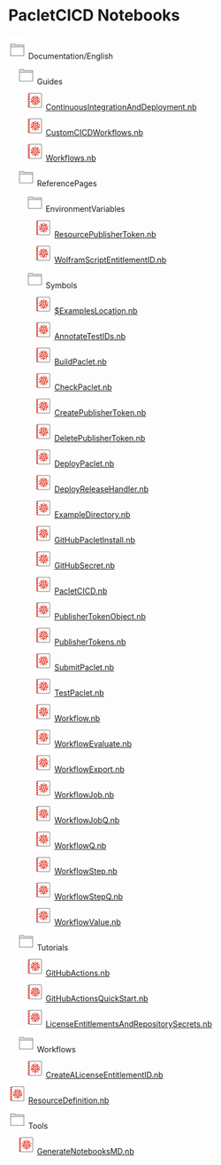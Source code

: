 # PacletCICD Notebooks

![Directory Icon](.github/images/dir.svg) Documentation/English  
&nbsp;&nbsp;&nbsp;&nbsp;![Directory Icon](.github/images/dir.svg) Guides  
&nbsp;&nbsp;&nbsp;&nbsp;&nbsp;&nbsp;&nbsp;&nbsp;![Notebook Icon](.github/images/nb.svg) [ContinuousIntegrationAndDeployment.nb](https://www.wolframcloud.com/view?url=https%3A%2F%2Fraw.githubusercontent.com%2Frhennigan%2FPacletCICD%2Fmain%2FDocumentation%2FEnglish%2FGuides%2FContinuousIntegrationAndDeployment.nb)  
&nbsp;&nbsp;&nbsp;&nbsp;&nbsp;&nbsp;&nbsp;&nbsp;![Notebook Icon](.github/images/nb.svg) [CustomCICDWorkflows.nb](https://www.wolframcloud.com/view?url=https%3A%2F%2Fraw.githubusercontent.com%2Frhennigan%2FPacletCICD%2Fmain%2FDocumentation%2FEnglish%2FGuides%2FCustomCICDWorkflows.nb)  
&nbsp;&nbsp;&nbsp;&nbsp;&nbsp;&nbsp;&nbsp;&nbsp;![Notebook Icon](.github/images/nb.svg) [Workflows.nb](https://www.wolframcloud.com/view?url=https%3A%2F%2Fraw.githubusercontent.com%2Frhennigan%2FPacletCICD%2Fmain%2FDocumentation%2FEnglish%2FGuides%2FWorkflows.nb)  
&nbsp;&nbsp;&nbsp;&nbsp;![Directory Icon](.github/images/dir.svg) ReferencePages  
&nbsp;&nbsp;&nbsp;&nbsp;&nbsp;&nbsp;&nbsp;&nbsp;![Directory Icon](.github/images/dir.svg) EnvironmentVariables  
&nbsp;&nbsp;&nbsp;&nbsp;&nbsp;&nbsp;&nbsp;&nbsp;&nbsp;&nbsp;&nbsp;&nbsp;![Notebook Icon](.github/images/nb.svg) [ResourcePublisherToken.nb](https://www.wolframcloud.com/view?url=https%3A%2F%2Fraw.githubusercontent.com%2Frhennigan%2FPacletCICD%2Fmain%2FDocumentation%2FEnglish%2FReferencePages%2FEnvironmentVariables%2FResourcePublisherToken.nb)  
&nbsp;&nbsp;&nbsp;&nbsp;&nbsp;&nbsp;&nbsp;&nbsp;&nbsp;&nbsp;&nbsp;&nbsp;![Notebook Icon](.github/images/nb.svg) [WolframScriptEntitlementID.nb](https://www.wolframcloud.com/view?url=https%3A%2F%2Fraw.githubusercontent.com%2Frhennigan%2FPacletCICD%2Fmain%2FDocumentation%2FEnglish%2FReferencePages%2FEnvironmentVariables%2FWolframScriptEntitlementID.nb)  
&nbsp;&nbsp;&nbsp;&nbsp;&nbsp;&nbsp;&nbsp;&nbsp;![Directory Icon](.github/images/dir.svg) Symbols  
&nbsp;&nbsp;&nbsp;&nbsp;&nbsp;&nbsp;&nbsp;&nbsp;&nbsp;&nbsp;&nbsp;&nbsp;![Notebook Icon](.github/images/nb.svg) [$ExamplesLocation.nb](https://www.wolframcloud.com/view?url=https%3A%2F%2Fraw.githubusercontent.com%2Frhennigan%2FPacletCICD%2Fmain%2FDocumentation%2FEnglish%2FReferencePages%2FSymbols%2F%2524ExamplesLocation.nb)  
&nbsp;&nbsp;&nbsp;&nbsp;&nbsp;&nbsp;&nbsp;&nbsp;&nbsp;&nbsp;&nbsp;&nbsp;![Notebook Icon](.github/images/nb.svg) [AnnotateTestIDs.nb](https://www.wolframcloud.com/view?url=https%3A%2F%2Fraw.githubusercontent.com%2Frhennigan%2FPacletCICD%2Fmain%2FDocumentation%2FEnglish%2FReferencePages%2FSymbols%2FAnnotateTestIDs.nb)  
&nbsp;&nbsp;&nbsp;&nbsp;&nbsp;&nbsp;&nbsp;&nbsp;&nbsp;&nbsp;&nbsp;&nbsp;![Notebook Icon](.github/images/nb.svg) [BuildPaclet.nb](https://www.wolframcloud.com/view?url=https%3A%2F%2Fraw.githubusercontent.com%2Frhennigan%2FPacletCICD%2Fmain%2FDocumentation%2FEnglish%2FReferencePages%2FSymbols%2FBuildPaclet.nb)  
&nbsp;&nbsp;&nbsp;&nbsp;&nbsp;&nbsp;&nbsp;&nbsp;&nbsp;&nbsp;&nbsp;&nbsp;![Notebook Icon](.github/images/nb.svg) [CheckPaclet.nb](https://www.wolframcloud.com/view?url=https%3A%2F%2Fraw.githubusercontent.com%2Frhennigan%2FPacletCICD%2Fmain%2FDocumentation%2FEnglish%2FReferencePages%2FSymbols%2FCheckPaclet.nb)  
&nbsp;&nbsp;&nbsp;&nbsp;&nbsp;&nbsp;&nbsp;&nbsp;&nbsp;&nbsp;&nbsp;&nbsp;![Notebook Icon](.github/images/nb.svg) [CreatePublisherToken.nb](https://www.wolframcloud.com/view?url=https%3A%2F%2Fraw.githubusercontent.com%2Frhennigan%2FPacletCICD%2Fmain%2FDocumentation%2FEnglish%2FReferencePages%2FSymbols%2FCreatePublisherToken.nb)  
&nbsp;&nbsp;&nbsp;&nbsp;&nbsp;&nbsp;&nbsp;&nbsp;&nbsp;&nbsp;&nbsp;&nbsp;![Notebook Icon](.github/images/nb.svg) [DeletePublisherToken.nb](https://www.wolframcloud.com/view?url=https%3A%2F%2Fraw.githubusercontent.com%2Frhennigan%2FPacletCICD%2Fmain%2FDocumentation%2FEnglish%2FReferencePages%2FSymbols%2FDeletePublisherToken.nb)  
&nbsp;&nbsp;&nbsp;&nbsp;&nbsp;&nbsp;&nbsp;&nbsp;&nbsp;&nbsp;&nbsp;&nbsp;![Notebook Icon](.github/images/nb.svg) [DeployPaclet.nb](https://www.wolframcloud.com/view?url=https%3A%2F%2Fraw.githubusercontent.com%2Frhennigan%2FPacletCICD%2Fmain%2FDocumentation%2FEnglish%2FReferencePages%2FSymbols%2FDeployPaclet.nb)  
&nbsp;&nbsp;&nbsp;&nbsp;&nbsp;&nbsp;&nbsp;&nbsp;&nbsp;&nbsp;&nbsp;&nbsp;![Notebook Icon](.github/images/nb.svg) [DeployReleaseHandler.nb](https://www.wolframcloud.com/view?url=https%3A%2F%2Fraw.githubusercontent.com%2Frhennigan%2FPacletCICD%2Fmain%2FDocumentation%2FEnglish%2FReferencePages%2FSymbols%2FDeployReleaseHandler.nb)  
&nbsp;&nbsp;&nbsp;&nbsp;&nbsp;&nbsp;&nbsp;&nbsp;&nbsp;&nbsp;&nbsp;&nbsp;![Notebook Icon](.github/images/nb.svg) [ExampleDirectory.nb](https://www.wolframcloud.com/view?url=https%3A%2F%2Fraw.githubusercontent.com%2Frhennigan%2FPacletCICD%2Fmain%2FDocumentation%2FEnglish%2FReferencePages%2FSymbols%2FExampleDirectory.nb)  
&nbsp;&nbsp;&nbsp;&nbsp;&nbsp;&nbsp;&nbsp;&nbsp;&nbsp;&nbsp;&nbsp;&nbsp;![Notebook Icon](.github/images/nb.svg) [GitHubPacletInstall.nb](https://www.wolframcloud.com/view?url=https%3A%2F%2Fraw.githubusercontent.com%2Frhennigan%2FPacletCICD%2Fmain%2FDocumentation%2FEnglish%2FReferencePages%2FSymbols%2FGitHubPacletInstall.nb)  
&nbsp;&nbsp;&nbsp;&nbsp;&nbsp;&nbsp;&nbsp;&nbsp;&nbsp;&nbsp;&nbsp;&nbsp;![Notebook Icon](.github/images/nb.svg) [GitHubSecret.nb](https://www.wolframcloud.com/view?url=https%3A%2F%2Fraw.githubusercontent.com%2Frhennigan%2FPacletCICD%2Fmain%2FDocumentation%2FEnglish%2FReferencePages%2FSymbols%2FGitHubSecret.nb)  
&nbsp;&nbsp;&nbsp;&nbsp;&nbsp;&nbsp;&nbsp;&nbsp;&nbsp;&nbsp;&nbsp;&nbsp;![Notebook Icon](.github/images/nb.svg) [PacletCICD.nb](https://www.wolframcloud.com/view?url=https%3A%2F%2Fraw.githubusercontent.com%2Frhennigan%2FPacletCICD%2Fmain%2FDocumentation%2FEnglish%2FReferencePages%2FSymbols%2FPacletCICD.nb)  
&nbsp;&nbsp;&nbsp;&nbsp;&nbsp;&nbsp;&nbsp;&nbsp;&nbsp;&nbsp;&nbsp;&nbsp;![Notebook Icon](.github/images/nb.svg) [PublisherTokenObject.nb](https://www.wolframcloud.com/view?url=https%3A%2F%2Fraw.githubusercontent.com%2Frhennigan%2FPacletCICD%2Fmain%2FDocumentation%2FEnglish%2FReferencePages%2FSymbols%2FPublisherTokenObject.nb)  
&nbsp;&nbsp;&nbsp;&nbsp;&nbsp;&nbsp;&nbsp;&nbsp;&nbsp;&nbsp;&nbsp;&nbsp;![Notebook Icon](.github/images/nb.svg) [PublisherTokens.nb](https://www.wolframcloud.com/view?url=https%3A%2F%2Fraw.githubusercontent.com%2Frhennigan%2FPacletCICD%2Fmain%2FDocumentation%2FEnglish%2FReferencePages%2FSymbols%2FPublisherTokens.nb)  
&nbsp;&nbsp;&nbsp;&nbsp;&nbsp;&nbsp;&nbsp;&nbsp;&nbsp;&nbsp;&nbsp;&nbsp;![Notebook Icon](.github/images/nb.svg) [SubmitPaclet.nb](https://www.wolframcloud.com/view?url=https%3A%2F%2Fraw.githubusercontent.com%2Frhennigan%2FPacletCICD%2Fmain%2FDocumentation%2FEnglish%2FReferencePages%2FSymbols%2FSubmitPaclet.nb)  
&nbsp;&nbsp;&nbsp;&nbsp;&nbsp;&nbsp;&nbsp;&nbsp;&nbsp;&nbsp;&nbsp;&nbsp;![Notebook Icon](.github/images/nb.svg) [TestPaclet.nb](https://www.wolframcloud.com/view?url=https%3A%2F%2Fraw.githubusercontent.com%2Frhennigan%2FPacletCICD%2Fmain%2FDocumentation%2FEnglish%2FReferencePages%2FSymbols%2FTestPaclet.nb)  
&nbsp;&nbsp;&nbsp;&nbsp;&nbsp;&nbsp;&nbsp;&nbsp;&nbsp;&nbsp;&nbsp;&nbsp;![Notebook Icon](.github/images/nb.svg) [Workflow.nb](https://www.wolframcloud.com/view?url=https%3A%2F%2Fraw.githubusercontent.com%2Frhennigan%2FPacletCICD%2Fmain%2FDocumentation%2FEnglish%2FReferencePages%2FSymbols%2FWorkflow.nb)  
&nbsp;&nbsp;&nbsp;&nbsp;&nbsp;&nbsp;&nbsp;&nbsp;&nbsp;&nbsp;&nbsp;&nbsp;![Notebook Icon](.github/images/nb.svg) [WorkflowEvaluate.nb](https://www.wolframcloud.com/view?url=https%3A%2F%2Fraw.githubusercontent.com%2Frhennigan%2FPacletCICD%2Fmain%2FDocumentation%2FEnglish%2FReferencePages%2FSymbols%2FWorkflowEvaluate.nb)  
&nbsp;&nbsp;&nbsp;&nbsp;&nbsp;&nbsp;&nbsp;&nbsp;&nbsp;&nbsp;&nbsp;&nbsp;![Notebook Icon](.github/images/nb.svg) [WorkflowExport.nb](https://www.wolframcloud.com/view?url=https%3A%2F%2Fraw.githubusercontent.com%2Frhennigan%2FPacletCICD%2Fmain%2FDocumentation%2FEnglish%2FReferencePages%2FSymbols%2FWorkflowExport.nb)  
&nbsp;&nbsp;&nbsp;&nbsp;&nbsp;&nbsp;&nbsp;&nbsp;&nbsp;&nbsp;&nbsp;&nbsp;![Notebook Icon](.github/images/nb.svg) [WorkflowJob.nb](https://www.wolframcloud.com/view?url=https%3A%2F%2Fraw.githubusercontent.com%2Frhennigan%2FPacletCICD%2Fmain%2FDocumentation%2FEnglish%2FReferencePages%2FSymbols%2FWorkflowJob.nb)  
&nbsp;&nbsp;&nbsp;&nbsp;&nbsp;&nbsp;&nbsp;&nbsp;&nbsp;&nbsp;&nbsp;&nbsp;![Notebook Icon](.github/images/nb.svg) [WorkflowJobQ.nb](https://www.wolframcloud.com/view?url=https%3A%2F%2Fraw.githubusercontent.com%2Frhennigan%2FPacletCICD%2Fmain%2FDocumentation%2FEnglish%2FReferencePages%2FSymbols%2FWorkflowJobQ.nb)  
&nbsp;&nbsp;&nbsp;&nbsp;&nbsp;&nbsp;&nbsp;&nbsp;&nbsp;&nbsp;&nbsp;&nbsp;![Notebook Icon](.github/images/nb.svg) [WorkflowQ.nb](https://www.wolframcloud.com/view?url=https%3A%2F%2Fraw.githubusercontent.com%2Frhennigan%2FPacletCICD%2Fmain%2FDocumentation%2FEnglish%2FReferencePages%2FSymbols%2FWorkflowQ.nb)  
&nbsp;&nbsp;&nbsp;&nbsp;&nbsp;&nbsp;&nbsp;&nbsp;&nbsp;&nbsp;&nbsp;&nbsp;![Notebook Icon](.github/images/nb.svg) [WorkflowStep.nb](https://www.wolframcloud.com/view?url=https%3A%2F%2Fraw.githubusercontent.com%2Frhennigan%2FPacletCICD%2Fmain%2FDocumentation%2FEnglish%2FReferencePages%2FSymbols%2FWorkflowStep.nb)  
&nbsp;&nbsp;&nbsp;&nbsp;&nbsp;&nbsp;&nbsp;&nbsp;&nbsp;&nbsp;&nbsp;&nbsp;![Notebook Icon](.github/images/nb.svg) [WorkflowStepQ.nb](https://www.wolframcloud.com/view?url=https%3A%2F%2Fraw.githubusercontent.com%2Frhennigan%2FPacletCICD%2Fmain%2FDocumentation%2FEnglish%2FReferencePages%2FSymbols%2FWorkflowStepQ.nb)  
&nbsp;&nbsp;&nbsp;&nbsp;&nbsp;&nbsp;&nbsp;&nbsp;&nbsp;&nbsp;&nbsp;&nbsp;![Notebook Icon](.github/images/nb.svg) [WorkflowValue.nb](https://www.wolframcloud.com/view?url=https%3A%2F%2Fraw.githubusercontent.com%2Frhennigan%2FPacletCICD%2Fmain%2FDocumentation%2FEnglish%2FReferencePages%2FSymbols%2FWorkflowValue.nb)  
&nbsp;&nbsp;&nbsp;&nbsp;![Directory Icon](.github/images/dir.svg) Tutorials  
&nbsp;&nbsp;&nbsp;&nbsp;&nbsp;&nbsp;&nbsp;&nbsp;![Notebook Icon](.github/images/nb.svg) [GitHubActions.nb](https://www.wolframcloud.com/view?url=https%3A%2F%2Fraw.githubusercontent.com%2Frhennigan%2FPacletCICD%2Fmain%2FDocumentation%2FEnglish%2FTutorials%2FGitHubActions.nb)  
&nbsp;&nbsp;&nbsp;&nbsp;&nbsp;&nbsp;&nbsp;&nbsp;![Notebook Icon](.github/images/nb.svg) [GitHubActionsQuickStart.nb](https://www.wolframcloud.com/view?url=https%3A%2F%2Fraw.githubusercontent.com%2Frhennigan%2FPacletCICD%2Fmain%2FDocumentation%2FEnglish%2FTutorials%2FGitHubActionsQuickStart.nb)  
&nbsp;&nbsp;&nbsp;&nbsp;&nbsp;&nbsp;&nbsp;&nbsp;![Notebook Icon](.github/images/nb.svg) [LicenseEntitlementsAndRepositorySecrets.nb](https://www.wolframcloud.com/view?url=https%3A%2F%2Fraw.githubusercontent.com%2Frhennigan%2FPacletCICD%2Fmain%2FDocumentation%2FEnglish%2FTutorials%2FLicenseEntitlementsAndRepositorySecrets.nb)  
&nbsp;&nbsp;&nbsp;&nbsp;![Directory Icon](.github/images/dir.svg) Workflows  
&nbsp;&nbsp;&nbsp;&nbsp;&nbsp;&nbsp;&nbsp;&nbsp;![Notebook Icon](.github/images/nb.svg) [CreateALicenseEntitlementID.nb](https://www.wolframcloud.com/view?url=https%3A%2F%2Fraw.githubusercontent.com%2Frhennigan%2FPacletCICD%2Fmain%2FDocumentation%2FEnglish%2FWorkflows%2FCreateALicenseEntitlementID.nb)  
![Notebook Icon](.github/images/nb.svg) [ResourceDefinition.nb](https://www.wolframcloud.com/view?url=https%3A%2F%2Fraw.githubusercontent.com%2Frhennigan%2FPacletCICD%2Fmain%2FResourceDefinition.nb)  
![Directory Icon](.github/images/dir.svg) Tools  
&nbsp;&nbsp;&nbsp;&nbsp;![Notebook Icon](.github/images/nb.svg) [GenerateNotebooksMD.nb](https://www.wolframcloud.com/view?url=https%3A%2F%2Fraw.githubusercontent.com%2Frhennigan%2FPacletCICD%2Fmain%2FTools%2FGenerateNotebooksMD.nb)